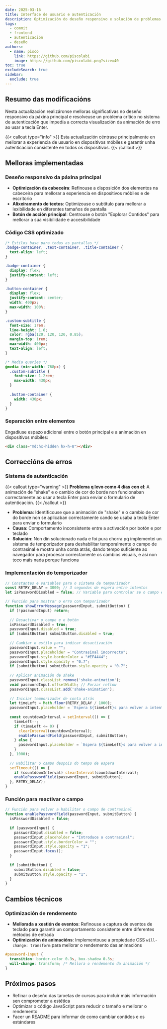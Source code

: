 ```yaml
---
date: 2025-03-16
title: Interface de usuario e autenticación
description: Optimización do deseño responsivo e solución de problemas na verificación de contrasinais
tags:
  - commit
  - frontend
  - autenticación
  - deseño
authors:
  - name: pisco
    link: https://github.com/piscolabi
    image: https://github.com/piscolabi.png?size=40
toc: true
excludeSearch: true
sidebar:
  exclude: true
---
```


## Resumo das modificacións

Nesta actualización realizáronse melloras significativas no deseño responsivo da páxina principal e resolveuse un problema crítico no sistema de autenticación que impedía a correcta visualización da animación de erro ao usar a tecla Enter.

{{< callout type="info" >}}
Esta actualización céntrase principalmente en mellorar a experiencia de usuario en dispositivos móbiles e garantir unha autenticación consistente en todos os dispositivos.
{{< /callout >}}

## Melloras implementadas

### Deseño responsivo da páxina principal

- **Optimización da cabeceira**: Refinouse a disposición dos elementos na cabeceira para mellorar a experiencia en dispositivos móbiles e de escritorio
- **Alixeiramento de textos**: Optimizouse o subtítulo para mellorar a lexibilidade en diferentes tamaños de pantalla
- **Botón de acción principal**: Centrouse o botón "Explorar Contidos" para mellorar a súa visibilidade e accesibilidade


### Código CSS optimizado
```css
/* Estilos base para todas as pantallas */
.badge-container, .text-container, .title-container {
  text-align: left;
}

.badge-container {
  display: flex;
  justify-content: left;
}

.button-container {
  display: flex;
  justify-content: center;
  width: 400px;
  max-width: 100%;
}

.custom-subtitle {
  font-size: 1rem;
  line-height: 1.6;
  color: rgba(120, 120, 120, 0.85);
  margin-top: 1rem;
  max-width: 400px;
  text-align: left;
}

/* Media queries */
@media (min-width: 768px) {
  .custom-subtitle {
    font-size: 1.2rem;
    max-width: 430px;
  }
  
  .button-container {
    width: 430px;
  }
}
```

### Separación entre elementos
Engadiuse espazo adicional entre o botón principal e a animación en dispositivos móbiles:
```html
<div class="md:hx-hidden hx-h-8"></div>
```


## Correccións de erros

### Sistema de autenticación

{{< callout type="warning" >}}
**Problema q levo como 4 días con el**: A animación de "shake" e o cambio de cor do borde non funcionaban correctamente ao usar a tecla Enter para enviar o formulario de autenticación.
{{< /callout >}}

- **Problema**: Identificouse que a animación de "shake" e o cambio de cor do borde non se aplicaban correctamente cando se usaba a tecla Enter para enviar o formulario
- **Causa**: Comportamento inconsistente entre a activación por botón e por teclado
- **Solución**: Non din solucionado nada e foi pura chorra pq implementei un sistema de temporizador para deshabilitar temporalmente o campo de contrasinal e mostra unha conta atrás, dando tempo suficiente ao navegador para procesar correctamente os cambios visuais, e así non toco máis nada porque funciona


### Implementación do temporizador
```js
// Constantes e variables para o sistema de temporizador
const RETRY_DELAY = 3000; // 3 segundos de espera entre intentos
let isPasswordDisabled = false; // Variable para controlar se o campo está desactivado

// Función para mostrar o erro con temporizador
function showErrorMessage(passwordInput, submitButton) {
  if (!passwordInput) return;
  
  // Desactivar o campo e o botón
  isPasswordDisabled = true;
  passwordInput.disabled = true;
  if (submitButton) submitButton.disabled = true;
  
  // Cambiar o estilo para indicar desactivación
  passwordInput.value = "";
  passwordInput.placeholder = "Contrasinal incorrecto";
  passwordInput.style.borderColor = "#EF4444";
  passwordInput.style.opacity = "0.7";
  if (submitButton) submitButton.style.opacity = "0.7";
  
  // Aplicar animación de shake
  passwordInput.classList.remove('shake-animation');
  void passwordInput.offsetWidth; // Forzar reflow
  passwordInput.classList.add('shake-animation');
  
  // Iniciar temporizador de conta atrás
  let timeLeft = Math.floor(RETRY_DELAY / 1000);
  passwordInput.placeholder = `Espera ${timeLeft}s para volver a intentar`;
  
  const countdownInterval = setInterval(() => {
    timeLeft--;
    if (timeLeft <= 0) {
      clearInterval(countdownInterval);
      enablePasswordField(passwordInput, submitButton);
    } else {
      passwordInput.placeholder = `Espera ${timeLeft}s para volver a intentar`;
    }
  }, 1000);
  
  // Habilitar o campo despois do tempo de espera
  setTimeout(() => {
    if (countdownInterval) clearInterval(countdownInterval);
    enablePasswordField(passwordInput, submitButton);
  }, RETRY_DELAY);
}
```

### Función para reactivar o campo
```js
// Función para volver a habilitar o campo de contrasinal
function enablePasswordField(passwordInput, submitButton) {
  isPasswordDisabled = false;
  
  if (passwordInput) {
    passwordInput.disabled = false;
    passwordInput.placeholder = "Introduce o contrasinal";
    passwordInput.style.borderColor = "";
    passwordInput.style.opacity = "1";
    passwordInput.focus();
  }
  
  if (submitButton) {
    submitButton.disabled = false;
    submitButton.style.opacity = "1";
  }
}
```


## Cambios técnicos

### Optimización de rendemento

- **Mellorada a xestión de eventos**: Refinouse a captura de eventos de teclado para garantir un comportamento consistente entre diferentes métodos de entrada
- **Optimización de animacións**: Implementouse a propiedade CSS `will-change: transform` para mellorar o rendemento das animacións

```css
#password-input {
  transition: border-color 0.3s, box-shadow 0.3s;
  will-change: transform; /* Mellora o rendemento da animación */
}
```

## Próximos pasos

- Refinar o deseño das tarxetas de cursos para incluír máis información sen comprometer a estética
- Optimizar o código JavaScript para reducir o tamaño e mellorar o rendemento
- Facer un README para informar de como cambiar contidos e os estándares